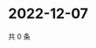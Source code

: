 # 2022-12-07

共 0 条

<!-- BEGIN WEIBO -->
<!-- 最后更新时间 Wed Dec 07 2022 04:00:48 GMT+0800 (China Standard Time) -->

<!-- END WEIBO -->

